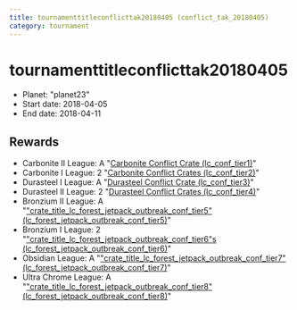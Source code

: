 ```yaml
---
title: tournamenttitleconflicttak20180405 (conflict_tak_20180405)
category: tournament
---
```

# tournamenttitleconflicttak20180405

  * Planet: "planet23"
  * Start date: 2018-04-05
  * End date: 2018-04-11

## Rewards

  * Carbonite II League: A "[Carbonite Conflict Crate (lc_conf_tier1)](lc_conf_tier1.html)"
  * Carbonite I League: 2 "[Carbonite Conflict Crates (lc_conf_tier2)](lc_conf_tier2.html)"
  * Durasteel I League: A "[Durasteel Conflict Crate (lc_conf_tier3)](lc_conf_tier3.html)"
  * Durasteel II League: 2 "[Durasteel Conflict Crates (lc_conf_tier4)](lc_conf_tier4.html)"
  * Bronzium II League: A "["crate_title_lc_forest_jetpack_outbreak_conf_tier5" (lc_forest_jetpack_outbreak_conf_tier5)](lc_forest_jetpack_outbreak_conf_tier5.html)"
  * Bronzium I League: 2 "["crate_title_lc_forest_jetpack_outbreak_conf_tier6"s (lc_forest_jetpack_outbreak_conf_tier6)](lc_forest_jetpack_outbreak_conf_tier6.html)"
  * Obsidian League: A "["crate_title_lc_forest_jetpack_outbreak_conf_tier7" (lc_forest_jetpack_outbreak_conf_tier7)](lc_forest_jetpack_outbreak_conf_tier7.html)"
  * Ultra Chrome League: A "["crate_title_lc_forest_jetpack_outbreak_conf_tier8" (lc_forest_jetpack_outbreak_conf_tier8)](lc_forest_jetpack_outbreak_conf_tier8.html)"
